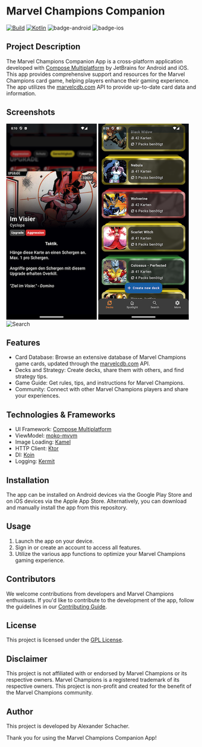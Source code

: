 # Marvel Champions Companion

[![Build](https://github.com/schachi5000/marvel-champions-companion/actions/workflows/build.yml/badge.svg)](https://github.com/schachi5000/marvel-champions-companion/actions/workflows/build.yml)
[![Kotlin](https://img.shields.io/badge/Kotlin-1.9.22-blue.svg?style=flat&logo=kotlin)](https://kotlinlang.org)
![badge-android](http://img.shields.io/badge/platform-android-6EDB8D.svg?style=flat)
![badge-ios](http://img.shields.io/badge/platform-ios-CDCDCD.svg?style=flat)

## Project Description

The Marvel Champions Companion App is a cross-platform application developed
with [Compose Multiplatform](https://github.com/JetBrains/compose-multiplatform) by JetBrains for
Android and iOS. This app provides comprehensive support and resources for the Marvel Champions card
game, helping players enhance their gaming experience. The app utilizes
the [marvelcdb.com](https://marvelcdb.com) API to provide up-to-date card data and information.

## Screenshots

![Card Screen](docs/screenshots/card_view.png)
![Deck Screen](docs/screenshots/my_decks.png)
![Search](docs/screenshots/search.png)

## Features

- Card Database: Browse an extensive database of Marvel Champions game cards, updated through
  the [marvelcdb.com](https://marvelcdb.com/api/) API.
- Decks and Strategy: Create decks, share them with others, and find strategy tips.
- Game Guide: Get rules, tips, and instructions for Marvel Champions.
- Community: Connect with other Marvel Champions players and share your experiences.

## Technologies & Frameworks

- UI Framework: [Compose Multiplatform](https://www.jetbrains.com/lp/compose-multiplatform/)
- ViewModel: [moko-mvvm](https://github.com/icerockdev/moko-mvvm)
- Image Loading: [Kamel](https://github.com/Kamel-Media/Kamel)
- HTTP Client: [Ktor](https://ktor.io/docs/getting-started-ktor-client-multiplatform-mobile.html)
- DI: [Koin](https://insert-koin.io/docs/reference/koin-mp/kmp)
- Logging: [Kermit](https://github.com/touchlab/Kermit)

## Installation
The app can be installed on Android devices via the Google Play Store and on iOS devices via the Apple App Store. Alternatively, you can download and manually install the app from this repository.

## Usage
1. Launch the app on your device.
2. Sign in or create an account to access all features.
3. Utilize the various app functions to optimize your Marvel Champions gaming experience.

## Contributors
We welcome contributions from developers and Marvel Champions enthusiasts. 
If you'd like to contribute to the development of the app, follow the guidelines in our [Contributing Guide](CONTRIBUTING.md).

## License
This project is licensed under the [GPL License](LICENSE.txt).

## Disclaimer
This project is not affiliated with or endorsed by Marvel Champions or its respective owners. Marvel Champions is a registered trademark of its respective owners. This project is non-profit and created for the benefit of the Marvel Champions community.

## Author
This project is developed by Alexander Schacher.

Thank you for using the Marvel Champions Companion App!
